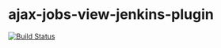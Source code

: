 ajax-jobs-view-jenkins-plugin
===================

[![Build Status](https://travis-ci.org/terma/dynamic-view-plugin.svg)](https://travis-ci.org/terma/ajax-jobs-view-jenkins-plugin)
